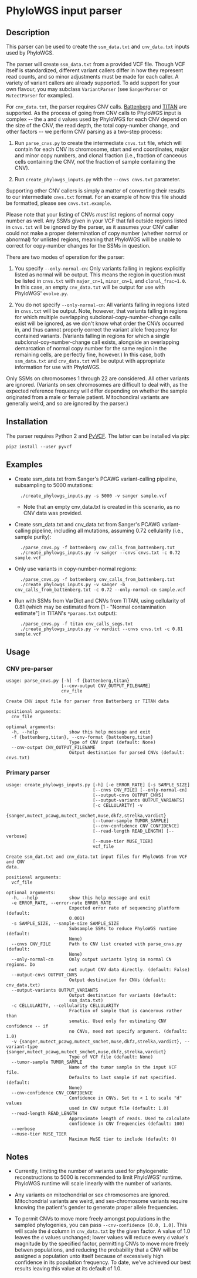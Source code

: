 PhyloWGS input parser
=====================

Description
-----------
This parser can be used to create the `ssm_data.txt` and `cnv_data.txt` inputs
used by PhyloWGS.

The parser will create `ssm_data.txt` from a provided VCF file. Though VCF
itself is standardized, different variant callers differ in how they represent
read counts, and so minor adjustments must be made for each caller. A variety
of variant callers are already supported. To add support for your own flavour,
you may subclass `VariantParser` (see `SangerParser` or `MutectParser` for
examples).

For `cnv_data.txt`, the parser requires CNV calls.
[Battenberg](https://github.com/cancerit/cgpBattenberg) and
[TITAN](http://compbio.bccrc.ca/software/titan/) are supported. As the process of going from CNV calls to PhyloWGS input is complex -- the `a` and `d` values used by PhyloWGS for each CNV depend on the size of the CNV, the read depth, the total copy-number change, and other factors -- we perform CNV parsing as a two-step process:
  
  1. Run `parse_cnvs.py` to create the intermediate `cnvs.txt` file, which
     will contain for each CNV its chromosome, start and end coordinates, major
     and minor copy numbers, and clonal fraction (i.e., fraction of canceous
     cells containing the CNV, *not* the fraction of sample containing the CNV).

  2. Run `create_phylowgs_inputs.py` with the `--cnvs cnvs.txt` parameter.

Supporting other CNV callers is simply a matter of converting their results to
our intermediate `cnvs.txt` format. For an example of how this file should be
formatted, please see `cnvs.txt.example`.

Please note that your listing of CNVs *must* list regions of normal copy number
as well. Any SSMs given in your VCF that fall outside regions listed in
`cnvs.txt` will be ignored by the parser, as it assumes your CNV caller could
not make a proper determination of copy number (whether normal or abnormal) for
unlisted regions, meaning that PhyloWGS will be unable to correct for
copy-number changes for the SSMs in question.

There are two modes of operation for the parser:

  1. You specify `--only-normal-cn`: Only variants falling in regions
     explicitly listed as normal will be output. This means the region in question
     must be listed in `cnvs.txt` with `major_cn=1`, `minor_cn=1`, and
     `clonal_frac=1.0`. In this case, an empty `cnv_data.txt` will be output for
     use with PhyloWGS' `evolve.py`.

  2. You do not specify `--only-normal-cn`: All variants falling in regions
     listed in `cnvs.txt` will be output. Note, however, that variants falling in
     regions for which multiple overlapping subclonal-copy-number-change calls
     exist will be ignored, as we don't know what order the CNVs occurred in, and
     thus cannot properly correct the variant allele frequency for contained
     variants. (Variants falling in regions for which a single
     subclonal-coy-number-change call exists, alongside an overlapping demarcation
     of normal copy number for the same region in the remaining cells, are
     perfectly fine, however.) In this case, both `ssm_data.txt` and
     `cnv_data.txt` will be output with appropriate information for use with
     PhyloWGS.

Only SSMs on chromosomes 1 through 22 are considered. All other variants are
ignored. (Variants on sex chromosomes are difficult to deal with, as the
expected reference frequency will differ depending on whether the sample
originated from a male or female patient. Mitochondiral variants are generally
weird, and so are ignored by the parser.)

Installation
------------
The parser requires Python 2 and [PyVCF](https://pypi.python.org/pypi/PyVCF).
The latter can be installed via pip:

    pip2 install --user pyvcf

Examples
--------
* Create ssm_data.txt from Sanger's PCAWG variant-calling
  pipeline, subsampling to 5000 mutations:

        ./create_phylowgs_inputs.py -s 5000 -v sanger sample.vcf

    * Note that an empty cnv_data.txt is created in this scenario, as no CNV
      data was provided.

* Create ssm_data.txt and cnv_data.txt from Sanger's PCAWG variant-calling
  pipeline, including all mutations, assuming 0.72 cellularity (i.e., sample purity):

        ./parse_cnvs.py -f battenberg cnv_calls_from_battenberg.txt 
        ./create_phylowgs_inputs.py -v sanger --cnvs cnvs.txt -c 0.72 sample.vcf

* Only use variants in copy-number-normal regions:

        ./parse_cnvs.py -f battenberg cnv_calls_from_battenberg.txt 
        ./create_phylowgs_inputs.py -v sanger -b cnv_calls_from_battenberg.txt -c 0.72 --only-normal-cn sample.vcf

* Run with SSMs from VarDict and CNVs from TITAN, using cellularity of 0.81
  (which may be estimated from [1 - "Normal contamination estimate"] in TITAN's
  `*params.txt` output):

        ./parse_cnvs.py -f titan cnv_calls_segs.txt
        ./create_phylowgs_inputs.py -v vardict --cnvs cnvs.txt -c 0.81 sample.vcf

Usage
-----
### CNV pre-parser

    usage: parse_cnvs.py [-h] -f {battenberg,titan}
                         [--cnv-output CNV_OUTPUT_FILENAME]
                         cnv_file

    Create CNV input file for parser from Battenberg or TITAN data

    positional arguments:
      cnv_file

    optional arguments:
      -h, --help            show this help message and exit
      -f {battenberg,titan}, --cnv-format {battenberg,titan}
                            Type of CNV input (default: None)
      --cnv-output CNV_OUTPUT_FILENAME
                            Output destination for parsed CNVs (default: cnvs.txt)

### Primary parser

    usage: create_phylowgs_inputs.py [-h] [-e ERROR_RATE] [-s SAMPLE_SIZE]
                                     [--cnvs CNV_FILE] [--only-normal-cn]
                                     [--output-cnvs OUTPUT_CNVS]
                                     [--output-variants OUTPUT_VARIANTS]
                                     [-c CELLULARITY] -v
                                     {sanger,mutect_pcawg,mutect_smchet,muse,dkfz,strelka,vardict}
                                     [--tumor-sample TUMOR_SAMPLE]
                                     [--cnv-confidence CNV_CONFIDENCE]
                                     [--read-length READ_LENGTH] [--verbose]
                                     [--muse-tier MUSE_TIER]
                                     vcf_file

    Create ssm_dat.txt and cnv_data.txt input files for PhyloWGS from VCF and CNV
    data.

    positional arguments:
      vcf_file

    optional arguments:
      -h, --help            show this help message and exit
      -e ERROR_RATE, --error-rate ERROR_RATE
                            Expected error rate of sequencing platform (default:
                            0.001)
      -s SAMPLE_SIZE, --sample-size SAMPLE_SIZE
                            Subsample SSMs to reduce PhyloWGS runtime (default:
                            None)
      --cnvs CNV_FILE       Path to CNV list created with parse_cnvs.py (default:
                            None)
      --only-normal-cn      Only output variants lying in normal CN regions. Do
                            not output CNV data directly. (default: False)
      --output-cnvs OUTPUT_CNVS
                            Output destination for CNVs (default: cnv_data.txt)
      --output-variants OUTPUT_VARIANTS
                            Output destination for variants (default:
                            ssm_data.txt)
      -c CELLULARITY, --cellularity CELLULARITY
                            Fraction of sample that is cancerous rather than
                            somatic. Used only for estimating CNV confidence -- if
                            no CNVs, need not specify argument. (default: 1.0)
      -v {sanger,mutect_pcawg,mutect_smchet,muse,dkfz,strelka,vardict}, --variant-type {sanger,mutect_pcawg,mutect_smchet,muse,dkfz,strelka,vardict}
                            Type of VCF file (default: None)
      --tumor-sample TUMOR_SAMPLE
                            Name of the tumor sample in the input VCF file.
                            Defaults to last sample if not specified. (default:
                            None)
      --cnv-confidence CNV_CONFIDENCE
                            Confidence in CNVs. Set to < 1 to scale "d" values
                            used in CNV output file (default: 1.0)
      --read-length READ_LENGTH
                            Approximate length of reads. Used to calculate
                            confidence in CNV frequencies (default: 100)
      --verbose
      --muse-tier MUSE_TIER
                            Maximum MuSE tier to include (default: 0)

Notes
-----
* Currently, limiting the number of variants used for phylogenetic
  reconstructions to 5000 is recommended to limit PhyloWGS' runtime. PhyloWGS
  runtime will scale linearly with the number of variants.

* Any variants on mitochondrial or sex chromosomes are ignored. Mitochondrial
  variants are weird, and sex-chromosome variants require knowing the patient's
  gender to generate proper allele frequencies.

* To permit CNVs to move more freely amongst populations in the sampled
  phylogenies, you can pass `--cnv-confidence [0.0, 1.0]`. This will scale the
  `d` column in `cnv_data.txt` by the given factor. A value of 1.0 leaves the
  `d` values unchanged; lower values will reduce every `d` value's magnitude by
  the specified factor, permitting CNVs to move more freely betwen populations,
  and reducing the probability that a CNV will be assigned a population unto
  itself because of excessively high confidence in its population frequency. To
  date, we've achieved our best results leaving this value at its default of
  1.0.
